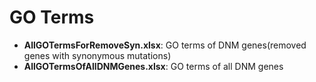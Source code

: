 # GO Terms
- **AllGOTermsForRemoveSyn.xlsx**: GO terms of DNM genes(removed genes with synonymous mutations)
- **AllGOTermsOfAllDNMGenes.xlsx**: GO terms of all DNM genes

